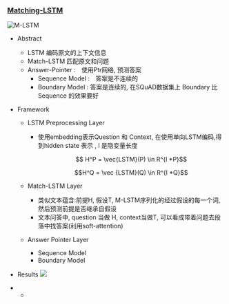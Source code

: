 ### [Matching-LSTM](https://arxiv.org/pdf/1608.07905.pdf)

![M-LSTM](https://ws2.sinaimg.cn/large/006tNc79ly1g1t3urvg0fj318k0p4ajq.jpg)

- Abstract

  - LSTM 编码原文的上下文信息
  - Match-LSTM 匹配原文和问题
  - Answer-Pointer :　使用Ptr网络, 预测答案
    - Sequence Model :　答案是不连续的
    - Boundary Model : 答案是连续的, 在SQuAD数据集上 Boundary 比 Sequence 的效果要好

- Framework

  - LSTM Preprocessing Layer

    - 使用embedding表示Question 和 Context, 在使用单向LSTM编码,得到hidden state 表示 , l 是隐变量长度

      $$ H^P = \vec{LSTM}(P) \in R^{l *P}$$

      $$H^Q = \vec {LSTM}(Q) \in R^{l *Q}$$

  - Match-LSTM Layer

    - 类似文本蕴含:前提H, 假设T, M-LSTM序列化的经过假设的每一个词,然后预测前提是否继承自假设
    - 文本问答中, question 当做 H, context当做T, 可以看成带着问题去段落中找答案(利用soft-attention)

  - Answer Pointer Layer

    - Sequence Model
    - Boundary Model

- Results
  ![](https://img.mukewang.com/5ac37472000179ad15620702.png)  	  

- - 